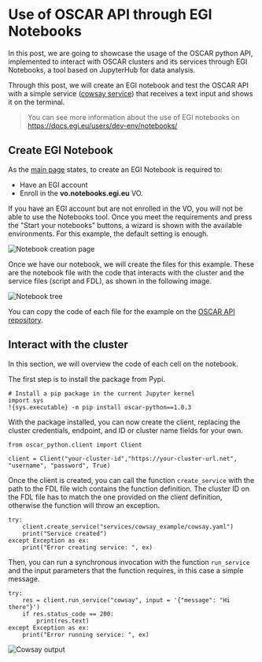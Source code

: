 # Use of OSCAR API through EGI Notebooks

In this post, we are going to showcase the usage of the OSCAR python API, implemented to interact with OSCAR clusters and its services through EGI Notebooks, a tool based on JupyterHub for data analysis.

Through this post, we will create an EGI notebook and test the OSCAR API with a simple service ([cowsay service](https://github.com/grycap/oscar/tree/master/examples/cowsay)) that receives a text input and shows it on the terminal.  

> You can see more information about the use of EGI notebooks on https://docs.egi.eu/users/dev-env/notebooks/

## Create EGI Notebook
As the [main page](https://notebooks.egi.eu/hub/welcome) states, to create an EGI Notebook is required to:
- Have an EGI account
- Enroll in the **vo.notebooks.egi.eu** VO.
  
If you have an EGI account but are not enrolled in the VO, you will not be able to use the Notebooks tool. 
Once you meet the requirements and press the "Start your notebooks" buttons, a wizard is shown with the available environments. For this example, the default setting is enough. 

![Notebook creation page](../../images/blog/post-egi-notebooks/notebook_create.png)

Once we have our notebook, we will create the files for this example. These are the notebook file with the code that interacts with the cluster and the service files (script and FDL), as shown in the following image.

![Notebook tree](../../images/blog/post-egi-notebooks/files.png)

You can copy the code of each file for the example on the [OSCAR API repository](https://github.com/grycap/oscar_python/tree/main/jupyter_example).

## Interact with the cluster

In this section, we will overview the code of each cell on the notebook.

The first step is to install the package from Pypi.
```python=
# Install a pip package in the current Jupyter kernel
import sys
!{sys.executable} -m pip install oscar-python==1.0.3
```
With the package installed, you can now create the client, replacing the cluster credentials, endpoint, and ID or cluster name fields for your own.

```python=
from oscar_python.client import Client

client = Client("your-cluster-id","https://your-cluster-url.net", "username", "password", True)
```
Once the client is created, you can call the function `create_service` with the path to the FDL file wich contains the function definition. The cluster ID on the FDL file has to match the one provided on the client definition, otherwise the function will throw an exception.
```python=
try:
    client.create_service("services/cowsay_example/cowsay.yaml")
    print("Service created")
except Exception as ex:
    print("Error creating service: ", ex)
```
Then, you can run a synchronous invocation with the function `run_service` and the input parameters that the function requires, in this case a simple message.

```python=
try:
    res = client.run_service("cowsay", input = '{"message": "Hi there"}')
    if res.status_code == 200:
        print(res.text)
except Exception as ex:
    print("Error running service: ", ex)
```

![Cowsay output](../../images/blog/post-egi-notebooks/cowsay.png)
